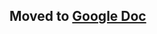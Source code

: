 ## Moved to [Google Doc](https://docs.google.com/document/d/1J-Ll-UFT92-GoeimWLghG7jvfH4WxuLnUqQq0IJXAWE/edit?usp=sharing)

